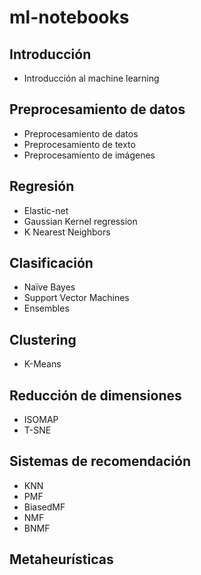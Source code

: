# ml-notebooks

## Introducción

- Introducción al machine learning

## Preprocesamiento de datos

- Preprocesamiento de datos
- Preprocesamiento de texto
- Preprocesamiento de imágenes

## Regresión

- Elastic-net
- Gaussian Kernel regression
- K Nearest Neighbors

## Clasificación

- Naïve Bayes
- Support Vector Machines
- Ensembles

## Clustering

- K-Means

## Reducción de dimensiones

- ISOMAP
- T-SNE

## Sistemas de recomendación

- KNN
- PMF
- BiasedMF
- NMF
- BNMF

## Metaheurísticas

